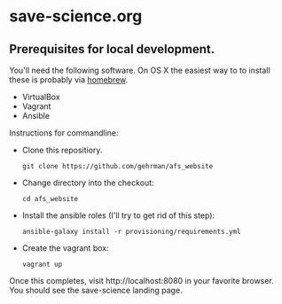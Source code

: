 # save-science.org

## Prerequisites for local development.
You'll need the following software. On OS X the easiest way to to install these
is probably via [homebrew](https://brew.sh/). 
   - VirtualBox
   - Vagrant
   - Ansible

Instructions for commandline:
 * Clone this repositiory.
 
    `git clone https://github.com/gehrman/afs_website`
 
 * Change directory into the checkout:
 
    `cd afs_website`
    
 * Install the ansible roles (I'll try to get rid of this step):

    `ansible-galaxy install -r provisioning/requirements.yml`
    
 * Create the vagrant box:
    
    `vagrant up`

Once this completes, visit http://localhost:8080 in your favorite browser. You
should see the save-science landing page.
